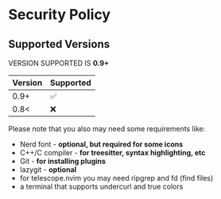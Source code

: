 # Security Policy

## Supported Versions

VERSION SUPPORTED IS **0.9+**

| Version | Supported          |
| ------- | ------------------ |
| 0.9+   | :white_check_mark: |
| 0.8<   | :x:                |

Please note that you also may need some requirements like:

- Nerd font - **optional, but required for some icons**
- C++/C compiler - **for treesitter, syntax highlighting, etc**
- Git - **for installing plugins**
- lazygit - **optional**
- for telescope.nvim you may need ripgrep and fd (find files)
- a terminal that supports undercurl and true colors
